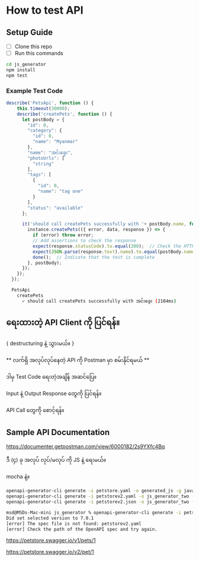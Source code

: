 # How to test API


## Setup Guide

- [ ] Clone this repo
- [ ] Run this commands

```bash
cd js_generator
npm install
npm test
```



### Example Test Code

```js
describe('PetsApi', function () {
    this.timeout(30000);
    describe('createPets', function () {
      let postBody = {
        "id": 0,
        "category": {
          "id": 0,
          "name": "Myanmar"
        },
        "name": "အင်းခွေး",
        "photoUrls": [
          "string"
        ],
        "tags": [
          {
            "id": 0,
            "name": "tag one"
          }
        ],
        "status": "available"
      };

      it('should call createPets successfully with '+ postBody.name, function (done) {
        instance.createPets(({ error, data, response }) => {
          if (error) throw error;
          // Add assertions to check the response
          expect(response.statusCode).to.equal(200);  // Check the HTTP status code
          expect(JSON.parse(response.text).name).to.equal(postBody.name);
          done();  // Indicate that the test is complete
        }, postBody);
      });
    });
  });
```


```bash
  PetsApi
    createPets
      ✓ should call createPets successfully with အင်းခွေး (2104ms)
```
## ရေးထားတဲ့ API Client ကို ပြင်ရန်။

{ destructuring နဲ့ သွားမယ်။​ }

** လက်ရှိ အလုပ်လုပ်နေတဲ့ API ကို Postman မှာ စမ်းနိုင်ရမယ် **

ဒါမှ Test Code ရေးတဲ့အချိန် အဆင်ပြေ။




Input နဲ့ Output Response တွေကို ပြင်ရန်။

API Call တွေကို စောင့်ရန်။



## Sample API Documentation

https://documenter.getpostman.com/view/6000182/2s9YXfc4Bq


ဒီ (၄) ခု အလုပ် လုပ်/မလုပ် ကို JS နဲ့ ရေးမယ်။

mocha နဲ့။




```bash
openapi-generator-cli generate -i petstore.yaml -o generated_js -g javascript   
openapi-generator-cli generate -i petstorev2.yaml -o js_generator_two -g javascript   
openapi-generator-cli generate -i petstorev2.json -o js_generator_two -g javascript   
```

```bash
msd@MSDs-Mac-mini js_generator % openapi-generator-cli generate -i petstorev2.yaml -o js_generator_two -g javascript
Did set selected version to 7.0.1
[error] The spec file is not found: petstorev2.yaml
[error] Check the path of the OpenAPI spec and try again.
```



[](https://petstore.swagger.io/v1/pets/1)


https://petstore.swagger.io/v1/pets/1

https://petstore.swagger.io/v2/pet/1